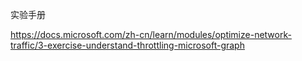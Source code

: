 实验手册

https://docs.microsoft.com/zh-cn/learn/modules/optimize-network-traffic/3-exercise-understand-throttling-microsoft-graph


